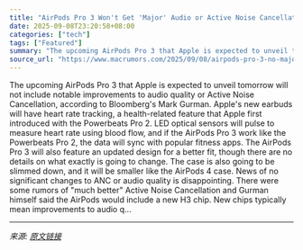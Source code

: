 ```yaml
---
title: "AirPods Pro 3 Won't Get 'Major' Audio or Active Noise Cancellation Improvements"
date: 2025-09-08T23:20:58+08:00
categories: ["tech"]
tags: ["Featured"]
summary: "The upcoming AirPods Pro 3 that Apple is expected to unveil tomorrow will not include notable improvements to audio quality or Active Noise Cancellation, according to Bloomberg's Mark Gurman. Apple's "
source_url: "https://www.macrumors.com/2025/09/08/airpods-pro-3-no-major-anc-improvement/"
---
```


The upcoming AirPods Pro 3 that Apple is expected to unveil tomorrow will not include notable improvements to audio quality or Active Noise Cancellation, according to Bloomberg's Mark Gurman. Apple's new earbuds will have heart rate tracking, a health-related feature that Apple first introduced with the Powerbeats Pro 2. LED optical sensors will pulse to measure heart rate using blood flow, and if the &zwnj;AirPods Pro 3&zwnj; work like the Powerbeats Pro 2, the data will sync with popular fitness apps. The &zwnj;AirPods Pro 3&zwnj; will also feature an updated design for a better fit, though there are no details on what exactly is going to change. The case is also going to be slimmed down, and it will be smaller like the AirPods 4 case. News of no significant changes to ANC or audio quality is disappointing. There were some rumors of "much better" Active Noise Cancellation and Gurman himself said the AirPods would include a new H3 chip. New chips typically mean improvements to audio q...

---

*来源: [原文链接](https://www.macrumors.com/2025/09/08/airpods-pro-3-no-major-anc-improvement/)*
